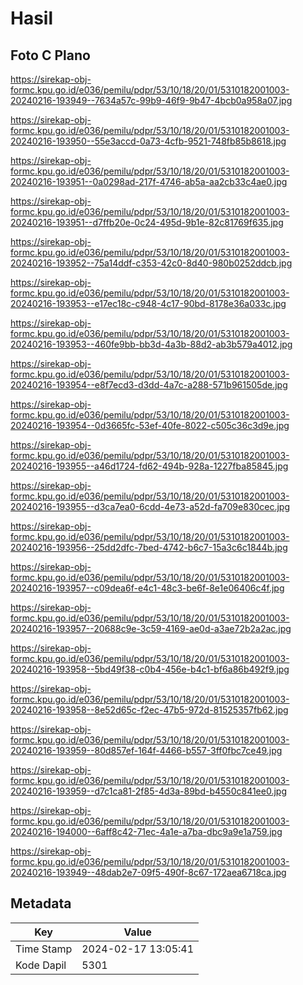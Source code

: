 # Hasil

## Foto C Plano

https://sirekap-obj-formc.kpu.go.id/e036/pemilu/pdpr/53/10/18/20/01/5310182001003-20240216-193949--7634a57c-99b9-46f9-9b47-4bcb0a958a07.jpg

https://sirekap-obj-formc.kpu.go.id/e036/pemilu/pdpr/53/10/18/20/01/5310182001003-20240216-193950--55e3accd-0a73-4cfb-9521-748fb85b8618.jpg

https://sirekap-obj-formc.kpu.go.id/e036/pemilu/pdpr/53/10/18/20/01/5310182001003-20240216-193951--0a0298ad-217f-4746-ab5a-aa2cb33c4ae0.jpg

https://sirekap-obj-formc.kpu.go.id/e036/pemilu/pdpr/53/10/18/20/01/5310182001003-20240216-193951--d7ffb20e-0c24-495d-9b1e-82c81769f635.jpg

https://sirekap-obj-formc.kpu.go.id/e036/pemilu/pdpr/53/10/18/20/01/5310182001003-20240216-193952--75a14ddf-c353-42c0-8d40-980b0252ddcb.jpg

https://sirekap-obj-formc.kpu.go.id/e036/pemilu/pdpr/53/10/18/20/01/5310182001003-20240216-193953--e17ec18c-c948-4c17-90bd-8178e36a033c.jpg

https://sirekap-obj-formc.kpu.go.id/e036/pemilu/pdpr/53/10/18/20/01/5310182001003-20240216-193953--460fe9bb-bb3d-4a3b-88d2-ab3b579a4012.jpg

https://sirekap-obj-formc.kpu.go.id/e036/pemilu/pdpr/53/10/18/20/01/5310182001003-20240216-193954--e8f7ecd3-d3dd-4a7c-a288-571b961505de.jpg

https://sirekap-obj-formc.kpu.go.id/e036/pemilu/pdpr/53/10/18/20/01/5310182001003-20240216-193954--0d3665fc-53ef-40fe-8022-c505c36c3d9e.jpg

https://sirekap-obj-formc.kpu.go.id/e036/pemilu/pdpr/53/10/18/20/01/5310182001003-20240216-193955--a46d1724-fd62-494b-928a-1227fba85845.jpg

https://sirekap-obj-formc.kpu.go.id/e036/pemilu/pdpr/53/10/18/20/01/5310182001003-20240216-193955--d3ca7ea0-6cdd-4e73-a52d-fa709e830cec.jpg

https://sirekap-obj-formc.kpu.go.id/e036/pemilu/pdpr/53/10/18/20/01/5310182001003-20240216-193956--25dd2dfc-7bed-4742-b6c7-15a3c6c1844b.jpg

https://sirekap-obj-formc.kpu.go.id/e036/pemilu/pdpr/53/10/18/20/01/5310182001003-20240216-193957--c09dea6f-e4c1-48c3-be6f-8e1e06406c4f.jpg

https://sirekap-obj-formc.kpu.go.id/e036/pemilu/pdpr/53/10/18/20/01/5310182001003-20240216-193957--20688c9e-3c59-4169-ae0d-a3ae72b2a2ac.jpg

https://sirekap-obj-formc.kpu.go.id/e036/pemilu/pdpr/53/10/18/20/01/5310182001003-20240216-193958--5bd49f38-c0b4-456e-b4c1-bf6a86b492f9.jpg

https://sirekap-obj-formc.kpu.go.id/e036/pemilu/pdpr/53/10/18/20/01/5310182001003-20240216-193958--8e52d65c-f2ec-47b5-972d-81525357fb62.jpg

https://sirekap-obj-formc.kpu.go.id/e036/pemilu/pdpr/53/10/18/20/01/5310182001003-20240216-193959--80d857ef-164f-4466-b557-3ff0fbc7ce49.jpg

https://sirekap-obj-formc.kpu.go.id/e036/pemilu/pdpr/53/10/18/20/01/5310182001003-20240216-193959--d7c1ca81-2f85-4d3a-89bd-b4550c841ee0.jpg

https://sirekap-obj-formc.kpu.go.id/e036/pemilu/pdpr/53/10/18/20/01/5310182001003-20240216-194000--6aff8c42-71ec-4a1e-a7ba-dbc9a9e1a759.jpg

https://sirekap-obj-formc.kpu.go.id/e036/pemilu/pdpr/53/10/18/20/01/5310182001003-20240216-193949--48dab2e7-09f5-490f-8c67-172aea6718ca.jpg


## Metadata

| Key        | Value               |
| ---------- | ------------------- |
| Time Stamp | 2024-02-17 13:05:41 |
| Kode Dapil | 5301                |



